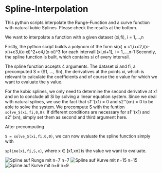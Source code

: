 # Spline-Interpolation
This python scripts interpolate the Runge-Function and a curve function with natural kubic Splines.
Please check the results at the bottom.


We want to interpolate a function with a given dataset (xi,fi), i = 1,...,n

Firstly, the python script builds a polynom of the form si(x) = c1,i+c2,i(x-xi)+c3,i(x-xi)^2+c4,i(x-xi)^3 for each intervall [xi,xi+1], i = 1,...,n-1
Secondly, the spline function is built, which contains si of every intervall.


The spline function accepts 4 arguments.
The dataset xi and fi, a precomputed S = (S1, ..., Sn), the derivatives at the points xi, which is relevant to calculate the coefficients and of course the x value for which we want to evaluate the y value.

For the kubic splines, we only need to determine the second derivative at x1 and xn to conclude all Si by solving a linear equation system.
Since we deal with natural splines, we use the fact that s1''(x1) = 0 and s2''(xn) = 0 to be able to solve the system.
We precompute S with the funtion ```solve_S(xi,fi,0,0)```.
If different conditions are necessary for s1''(x1) and s2''(xn), simply set them as second and third argument here.

After precomputing 

```S = solve_S(xi,fi,0,0)```,
we can now evaluate the spline function simply with

```spline(xi,fi,S,x)```,
where x ∈ [x1,xn] is the value we want to evaluate.


![Spline auf Runge mit n=7](https://github.com/nokitoino/Spline-Interpolation/blob/main/myplot.png "n=7 datasets")
  n=7
![Spline auf Kurve mit n=15](https://github.com/nokitoino/Spline-Interpolation/blob/main/myplot1.png "n=15 datasets")
  n=15
![Spline auf Kurve mit n=9](https://github.com/nokitoino/Spline-Interpolation/blob/main/myplot2.png "n=9 datasets")
  n=9
